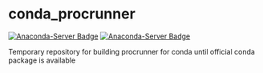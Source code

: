 # conda_procrunner

[![Anaconda-Server Badge](https://anaconda.org/cctbx/procrunner/badges/version.svg)](https://anaconda.org/cctbx/procrunner) [![Anaconda-Server Badge](https://anaconda.org/cctbx/procrunner/badges/platforms.svg)](https://anaconda.org/cctbx/procrunner)

Temporary repository for building procrunner for conda until official conda package is available
